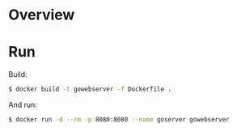 # Overview

# Run

Build:

```bash
$ docker build -t gowebserver -f Dockerfile .
```
And run:

```bash
$ docker run -d --rm -p 8080:8080 --name goserver gowebserver
```
